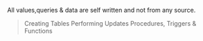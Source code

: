 All values,queries & data are self written and not from any source.

> Creating Tables
> Performing Updates
> Procedures, Triggers & Functions 

